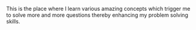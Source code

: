 This is the place where I learn various amazing concepts which trigger me to solve more and more questions thereby enhancing my problem solving skills.
